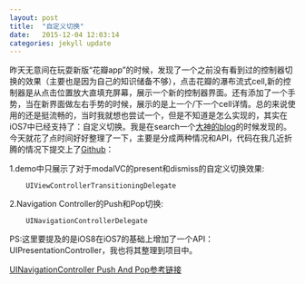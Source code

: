 ```yaml
---
layout: post
title:  "自定义切换"
date:   2015-12-04 12:03:14
categories: jekyll update
---
```


昨天无意间在玩耍新版“花瓣app”的时候，发现了一个之前没有看到过的控制器切换的效果（主要也是因为自己的知识储备不够），点击花瓣的瀑布流式cell,新的控制器是从点击位置放大直填充屏幕，展示一个新的控制器界面。还有添加了一个手势，当在新界面做左右手势的时候，展示的是上一个/下一个cell详情。总的来说使用的还是挺流畅的，当时我就想也尝试一个，但是不知道是怎么实现的，其实在iOS7中已经支持了：自定义切换。我是在search一个[大神的blog](http://onevcat.com/2013/10/vc-transition-in-ios7/)的时候发现的。今天就花了点时间好好整理了一下，主要是分成两种情况和API，代码在我几近折腾的情况下提交上了[Github](https://github.com/chaiweiwei/CustomPresentationDemo)：

1.demo中只展示了对于modalVC的present和dismiss的自定义切换效果:

```
	UIViewControllerTransitioningDelegate
```

2.Navigation Controller的Push和Pop切换:

```
	UINavigationControllerDelegate
```

PS:这里要提及的是iOS8在iOS7的基础上增加了一个API：UIPresentationController，我也将其整理到项目中。


[UINavigationController Push And Pop参考链接](https://www.objc.io/issues/5-ios7/view-controller-transitions/)
